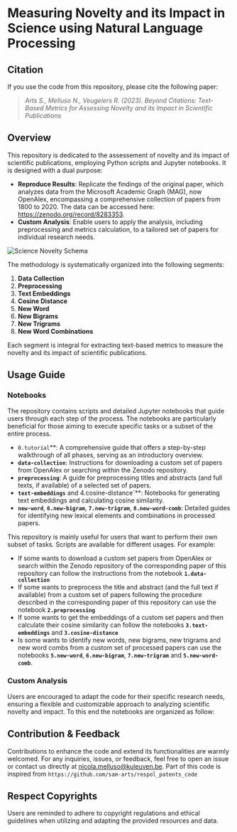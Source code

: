 # Measuring Novelty and its Impact in Science using Natural Language Processing

## Citation

If you use the code from this repository, please cite the following paper: 
 > *Arts S., Melluso N., Veugelers R. (2023). Beyond Citations: Text-Based Metrics for Assessing Novelty and its Impact in Scientific Publications*

## Overview

This repository is dedicated to the assessement of novelty and its impact of scientific publications, employing Python scripts and Jupyter notebooks. It is designed with a dual purpose:

- **Reproduce Results**: Replicate the findings of the original paper, which analyzes data from the Microsoft Academic Graph (MAG), now OpenAlex, encompassing a comprehensive collection of papers from 1800 to 2020. The data can be accessed here: https://zenodo.org/record/8283353.
- **Custom Analysis**: Enable users to apply the analysis, including preprocessing and metrics calculation, to a tailored set of papers for individual research needs.

![Science Novelty Schema](https://github.com/nicolamelluso/science-novelty/blob/main/data/ScienceNovelty-schema.png)

The methodology is systematically organized into the following segments:
1. **Data Collection**
2. **Preprocessing**
3. **Text Embeddings**
4. **Cosine Distance**
5. **New Word**
6. **New Bigrams**
7. **New Trigrams**
8. **New Word Combinations**

Each segment is integral for extracting text-based metrics to measure the novelty and its impact of scientific publications.

## Usage Guide

### Notebooks
The repository contains scripts and detailed Jupyter notebooks that guide users through each step of the process. The notebooks are particularly beneficial for those aiming to execute specific tasks or a subset of the entire process.

- `0.tutorial`**: A comprehensive guide that offers a step-by-step walkthrough of all phases, serving as an introductory overview.
- **`data-collection`**: Instructions for downloading a custom set of papers from OpenAlex or searching within the Zenodo repository.
- **`preprocessing`**: A guide for preprocessing titles and abstracts (and full texts, if available) of a selected set of papers.
- **`text-embeddings`** and 4.cosine-distance`**: Notebooks for generating text embeddings and calculating cosine similarity.
- **`new-word`**, **`6.new-bigram`**, **`7.new-trigram`**, **`8.new-word-comb`**: Detailed guides for identifying new lexical elements and combinations in processed papers.

This repository is mainly useful for users that want to perform their own subset of tasks. Scripts are available for different usages. For example:
- If some wants to download a custom set papers from OpenAlex or search within the Zenodo repository of the corresponding paper of this repository can follow the instructions from the notebook **`1.data-collection`**
- If some wants to preprocess the title and abstract (and the full text if available) from a custom set of papers following the procedure described in the corresponding paper of this repository can use the notebook **`2.preprocessing`**
- If some wants to get the embeddings of a custom set papers and then calculate their cosine similarity can follow the notebooks **`3.text-embeddings`** and **`3.cosine-distance`**
- Is some wants to identify new words, new bigrams, new trigrams and new word combs from a custom set of processed papers can use the notebooks **`5.new-word`**, **`6.new-bigram`**, **`7.new-trigram`** and **`5.new-word-comb`**.

### Custom Analysis
Users are encouraged to adapt the code for their specific research needs, ensuring a flexible and customizable approach to analyzing scientific novelty and impact.
To this end the notebooks are organized as follow:

## Contribution & Feedback
Contributions to enhance the code and extend its functionalities are warmly welcomed. For any inquiries, issues, or feedback, feel free to open an issue or contact us directly at nicola.melluso@kuleuven.be.
Part of this code is inspired from `https://github.com/sam-arts/respol_patents_code`

## Respect Copyrights
Users are reminded to adhere to copyright regulations and ethical guidelines when utilizing and adapting the provided resources and data.
